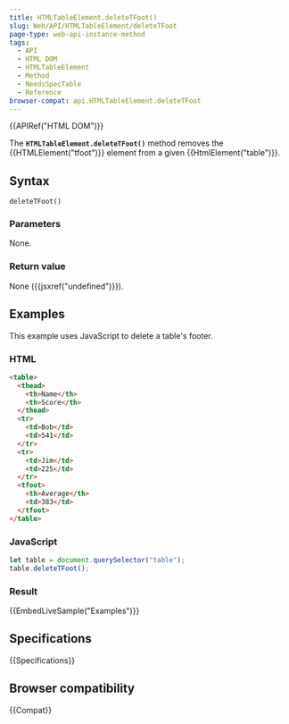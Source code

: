 ```yaml
---
title: HTMLTableElement.deleteTFoot()
slug: Web/API/HTMLTableElement/deleteTFoot
page-type: web-api-instance-method
tags:
  - API
  - HTML DOM
  - HTMLTableElement
  - Method
  - NeedsSpecTable
  - Reference
browser-compat: api.HTMLTableElement.deleteTFoot
---
```


{{APIRef("HTML DOM")}}

The **`HTMLTableElement.deleteTFoot()`** method removes the
{{HTMLElement("tfoot")}} element from a given {{HtmlElement("table")}}.

## Syntax

```js-nolint
deleteTFoot()
```

### Parameters

None.

### Return value

None ({{jsxref("undefined")}}).

## Examples

This example uses JavaScript to delete a table's footer.

### HTML

```html
<table>
  <thead>
    <th>Name</th>
    <th>Score</th>
  </thead>
  <tr>
    <td>Bob</td>
    <td>541</td>
  </tr>
  <tr>
    <td>Jim</td>
    <td>225</td>
  </tr>
  <tfoot>
    <th>Average</th>
    <td>383</td>
  </tfoot>
</table>
```

### JavaScript

```js
let table = document.querySelector("table");
table.deleteTFoot();
```

### Result

{{EmbedLiveSample("Examples")}}

## Specifications

{{Specifications}}

## Browser compatibility

{{Compat}}
